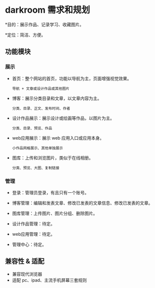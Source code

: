 # darkroom 需求和规划
*目的：展示作品、记录学习、收藏图片。

*定位：简洁、方便。

## 功能模块
### 展示
* 首页：整个网站的首页，功能以导航为主，页面增强视觉效果。

      导航 + 文章或设计作品或其他图片

* 博客：展示分类目录和文章，以文章内容为主。
  
      分类、目录、正文、发布时间、作者

* 设计作品展示：展示设计或绘画等作品，以图片为主。
  
      分类、目录、预览、作品

* web应用展示：展示 web 应用入口或应用本身。
  
      小作品网格展示、其他单独展示

* 图库：上传和浏览图片，类似于在线相册。

      分类、预览、大图、复制链接

### 管理
* 登录：管理员登录，有且只有一个账号。

* 博客管理：编辑和发表文章、修改已发表的文章信息、修改已发表的文章。

* 图库管理：上传图片、图片分组、删除图片。

* 设计作品管理：待定。

* web应用管理：待定。

* 管理中心：待定。

## 兼容性 & 适配
* 兼容现代浏览器  
* 适配 pc、ipad、主流手机屏幕三套规则